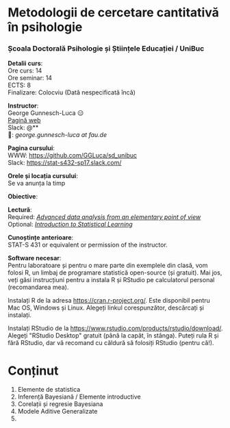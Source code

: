 # Metodologii de cercetare cantitativă în psihologie
### Școala Doctorală Psihologie și Științele Educației / UniBuc 

__Detalii curs__:  
Ore curs: 14  
Ore seminar: 14  
ECTS: 8  
Finalizare: Colocviu (Dată nespecificată încă)

__Instructor__:  
George Gunnesch-Luca :expressionless:  
[Pagină web](https://www.psychologie.rw.fau.de/team/wissenschaftliche-mitarbeiterinnen/george-luca/)  
Slack: @**  
:e-mail:: *george.gunnesch-luca at fau.de*  

__Pagina cursului__:    
WWW: https://github.com/GGLuca/sd_unibuc  
Slack: https://stat-s432-sp17.slack.com/  

__Orele și locația cursului__:  
Se va anunța la timp  

__Obiective__:  

__Lectură__:  
Required: [_Advanced data analysis from an elementary point of view_](https://www.stat.cmu.edu/~cshalizi/ADAfaEPoV/)  
Optional: [_Introduction to Statistical Learning_](http://www-bcf.usc.edu/~gareth/ISL/)  

__Cunoștințe anterioare__:  
STAT-S 431 or equivalent or permission of the instructor.

__Software necesar__:  
Pentru laboratoare și pentru o mare parte din exemplele din clasă, vom folosi R, un limbaj de programare statistică open-source (și gratuit). Mai jos, veți găsi instrucțiuni pentru a instala R și RStudio pe calculatorul personal (recomandarea mea).  

Instalați R de la adresa https://cran.r-project.org/. Este disponibil pentru Mac OS, Windows și Linux. Alegeți linkul corespunzător, descărcați și instalați.  

Instalați RStudio de la https://www.rstudio.com/products/rstudio/download/. Alegeți "RStudio Desktop" gratuit (până la capăt, în stânga). Puteți rula R și fără RStudio, dar vă recomand cu căldură să folosiți RStudio (pentru că!).


# Conținut

1. Elemente de statistica 
2. Inferență Bayesiană / Elemente introductive
3. Corelații și regresie Bayesiana
3. Modele Aditive Generalizate
4. 
